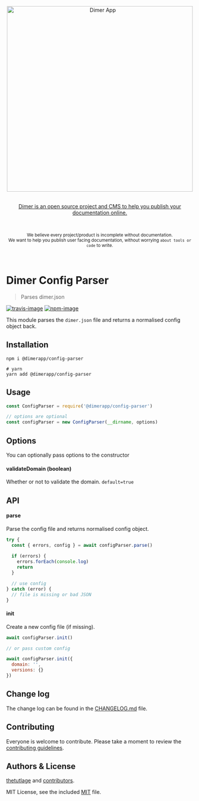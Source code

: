 <div align="center">
  <div>
    <img width="500" src="https://res.cloudinary.com/adonisjs/image/upload/q_100/v1532274184/Dimer_Readme_Banner_lyy7wv.svg" alt="Dimer App">
  </div>
  <br>
  <p>
    <a href="https://dimerapp.com/what-is-dimer">
      Dimer is an open source project and CMS to help you publish your documentation online.
    </a>
  </p>
  <br>
  <p>
    <sub>We believe every project/product is incomplete without documentation. <br /> We want to help you publish user facing documentation, without worrying <code>about tools or code</code> to write.</sub>
  </p>
  <br>
</div>

# Dimer Config Parser
> Parses dimer.json

[![travis-image]][travis-url]
[![npm-image]][npm-url]

This module parses the `dimer.json` file and returns a normalised config object back.

## Installation

```shell
npm i @dimerapp/config-parser

# yarn
yarn add @dimerapp/config-parser
```

## Usage

```js
const ConfigParser = require('@dimerapp/config-parser')

// options are optional
const configParser = new ConfigParser(__dirname, options)
```

## Options
You can optionally pass options to the constructor

#### validateDomain (boolean)
Whether or not to validate the domain. `default=true`

## API

#### parse
Parse the config file and returns normalised config object.

```js
try {
  const { errors, config } = await configParser.parse()
  
  if (errors) {
    errors.forEach(console.log)
    return
  }

  // use config
} catch (error) {
  // file is missing or bad JSON
}
```

#### init
Create a new config file (if missing).

```js
await configParser.init()

// or pass custom config

await configParser.init({
  domain: '',
  versions: {}
})
```

## Change log

The change log can be found in the [CHANGELOG.md](https://github.com/dimerapp/config-parser/CHANGELOG.md) file.

## Contributing

Everyone is welcome to contribute. Please take a moment to review the [contributing guidelines](CONTRIBUTING.md).

## Authors & License
[thetutlage](https://github.com/thetutlage) and [contributors](https://github.com/dimerapp/config-parser/graphs/contributors).

MIT License, see the included [MIT](LICENSE.md) file.

[travis-image]: https://img.shields.io/travis/dimerapp/config-parser/master.svg?style=flat-square&logo=travis
[travis-url]: https://travis-ci.org/dimerapp/config-parser "travis"

[npm-image]: https://img.shields.io/npm/v/@dimerapp/config-parser.svg?style=flat-square&logo=npm
[npm-url]: https://npmjs.org/package/@dimerapp/config-parser "npm"
